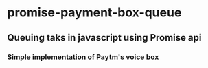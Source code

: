 # promise-payment-box-queue

## Queuing taks in javascript using Promise api
### Simple implementation of Paytm's voice box 
